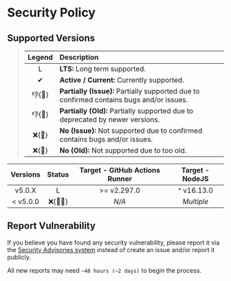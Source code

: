 # Security Policy

## Supported Versions

> | **Legend** | **Description** |
> |:-:|:--|
> | L | **LTS:** Long term supported. |
> | ✔ | **Active / Current:** Currently supported. |
> | 👎{🐛} | **Partially (Issue):** Partially supported due to confirmed contains bugs and/or issues. |
> | 👎{🧓} | **Partially (Old):** Partially supported due to deprecated by newer versions. |
> | ❌{🐛} | **No (Issue):** Not supported due to confirmed contains bugs and/or issues. |
> | ❌{🧓} | **No (Old):** Not supported due to too old. |

| **Versions** | **Status** | **Target - GitHub Actions Runner** | **Target - NodeJS** |
|:-:|:-:|:-:|:-:|
| v5.0.X | L | >= v2.297.0 | ^ v16.13.0 |
| < v5.0.0 | ❌{🐛🧓} | *N/A* | *Multiple* |

## Report Vulnerability

If you believe you have found any security vulnerability, please report it via the [Security Advisories system](https://github.com/hugoalh/trigger-ifttt-webhook-applet-ghaction/security/advisories/new) instead of create an issue and/or report it publicly.

All new reports may need `~48 hours (~2 days)` to begin the process.

